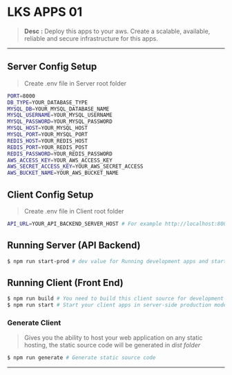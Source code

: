# LKS APPS 01

> **Desc :** Deploy this apps to your aws. Create a scalable, available, reliable and secure infrastructure for this apps.

<hr>

## Server Config Setup
> Create .env file in Server root folder
```sh
PORT=8000
DB_TYPE=YOUR_DATABASE_TYPE
MYSQL_DB=YOUR_MYSQL_DATABASE_NAME
MYSQL_USERNAME=YOUR_MYSQL_USERNAME
MYSQL_PASSWORD=YOUR_MYSQL_PASSWORD
MYSQL_HOST=YOUR_MYSQL_HOST
MYSQL_PORT=YOUR_MYSQL_PORT
REDIS_HOST=YOUR_REDIS_HOST
REDIS_PORT=YOUR_REDIS_POST
REDIS_PASSWORD=YOUR_REDIS_PASSWORD
AWS_ACCESS_KEY=YOUR_AWS_ACCESS_KEY
AWS_SECRET_ACCESS_KEY=YOUR_AWS_SECRET_ACCESS
AWS_BUCKET_NAME=YOUR_AWS_BUCKET_NAME
```

## Client Config Setup
> Create .env file in Client root folder
```sh
API_URL=YOUR_API_BACKEND_SERVER_HOST # For example http://localhost:8000
```

## Running Server (API Backend)
```sh
$ npm run start-prod # dev value for Running development apps and start value for Running production apps

```

## Running Client (Front End)
```sh
$ npm run build # You need to build this client source for development
$ npm run start # Start your client apps in server-side production mode

```
### Generate Client
> Gives you the ability to host your web application on any static hosting, the static source code will be generated in *dist folder*
```sh
$ npm run generate # Generate static source code
```

<hr>